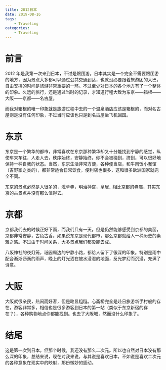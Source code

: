 ```yaml
---
title: 2012日本
date: 2019-08-16
tags:
    - Traveling
categories:
    - Traveling
---
```


# 前言

2012 年是我第一次来到日本，不过是跟团游。日本其实是一个完全不需要跟团游的地方，因为景点大多都可以通过公共交通到达，也就没必要跟着旅游团的大巴，自由安排的时间是旅游非常重要的一环。不过至少对日本的各个地方有了一个整体的印象。久远的旅行，还是通过当时的记录，才知道行程大致为东京——箱根——大阪——京都——名古屋。

而我对箱根的唯一印象就是旅游过程中去的一个温泉酒店应该是箱根的，而对名古屋则是没有任何印象，不过当时应该也只是到名古屋坐飞机回国。

# 东京

东京是一个繁华的都市，非常喜欢在东京那种繁华却又十分能找到宁静的感觉，纵使车来车往，人走人去，秩序始终，安静始终，你不会被碰到，挤到，可以很好地保持一种自我的状态。当然，东京生活非常方便，各种便当店，和牛肉饭小餐馆（吉野家之类的），都非常适合日常饮食，便利店也很多，这和很多欧洲国家就完全不同。

东京的景点必然是人很多的，浅草寺，明治神宫，皇居...相比京都的寺庙，其实东京的古景点并没有那么值得去。

# 京都

京都我们去的时候正好下雨，而我们只有一天，但是仍然能够感受到京都的美丽，京都非常安静，古色古香，如果说东京是现代都市，那么京都就给人一种历史的素雅之感。不过由于时间关系，大多景点我们都没能去成。

八坂神社的夜灯笼，祇园周边的宁静小路，都给人留下了很深的印象。特别是雨中配合淅淅沥沥的雨声，晚上的灯光洒在被水浸湿的地面，反光梦幻而沉浸，充满了诗意。

# 大阪

大阪就很亲民，热闹而好客，但是略显粗糙。心斋桥完全是赴日旅游新手村般的存在，游客非常多，相信也是很多游客到日本的第一站（类似于东京新宿的存在？），各种购物地点你都能找到。也去了大阪城，然而没什么印象了。

# 结尾

这是第一次到日本，但那个时候，我还没有那么二次元。所以也自然对日本没有那么深的印象，总结来说，现在对我来说，与其说是喜欢日本，不如说是喜欢二次元的各种意象在现实中的映射，那份微妙的感动。

